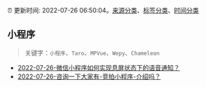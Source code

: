:alarm_clock: 更新时间: 2022-07-26 06:50:04。[来源分类](../README.md)、[标签分类](../TAGS.md)、[时间分类](../TIMELINE.md)

## 小程序


> 关键字：`小程序`、`Taro`、`MPVue`、`Wepy`、`Chameleon`



- [2022-07-26-微信小程序如何实现息屏状态下的语音通知？](https://www.v2ex.com/t/868783) 
- [2022-07-26-咨询一下大家有-竞拍小程序-介绍吗？](https://www.v2ex.com/t/868768) 